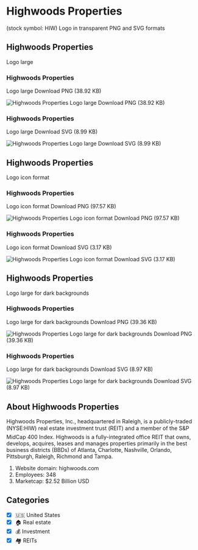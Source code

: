 # Highwoods Properties
 (stock symbol: HIW) Logo in transparent PNG and SVG formats

## Highwoods Properties
 Logo large

### Highwoods Properties
 Logo large Download PNG (38.92 KB)

![Highwoods Properties
 Logo large Download PNG (38.92 KB)](/img/orig/HIW_BIG-abd6b702.png)

### Highwoods Properties
 Logo large Download SVG (8.99 KB)

![Highwoods Properties
 Logo large Download SVG (8.99 KB)](/img/orig/HIW_BIG-325fea41.svg)

## Highwoods Properties
 Logo icon format

### Highwoods Properties
 Logo icon format Download PNG (97.57 KB)

![Highwoods Properties
 Logo icon format Download PNG (97.57 KB)](/img/orig/HIW-dacf9834.png)

### Highwoods Properties
 Logo icon format Download SVG (3.17 KB)

![Highwoods Properties
 Logo icon format Download SVG (3.17 KB)](/img/orig/HIW-78403765.svg)

## Highwoods Properties
 Logo large for dark backgrounds

### Highwoods Properties
 Logo large for dark backgrounds Download PNG (39.36 KB)

![Highwoods Properties
 Logo large for dark backgrounds Download PNG (39.36 KB)](/img/orig/HIW_BIG.D-bab1de55.png)

### Highwoods Properties
 Logo large for dark backgrounds Download SVG (8.97 KB)

![Highwoods Properties
 Logo large for dark backgrounds Download SVG (8.97 KB)](/img/orig/HIW_BIG.D-4a2da68c.svg)

## About Highwoods Properties


Highwoods Properties, Inc., headquartered in Raleigh, is a publicly-traded (NYSE:HIW) real estate investment trust (REIT) and a member of the S&P MidCap 400 Index. Highwoods is a fully-integrated office REIT that owns, develops, acquires, leases and manages properties primarily in the best business districts (BBDs) of Atlanta, Charlotte, Nashville, Orlando, Pittsburgh, Raleigh, Richmond and Tampa.

1. Website domain: highwoods.com
2. Employees: 348
3. Marketcap: $2.52 Billion USD


## Categories
- [x] 🇺🇸 United States
- [x] 🏠 Real estate
- [x] 💰 Investment
- [x] 🏘️ REITs
